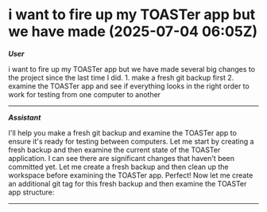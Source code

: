 <!-- Generated by SpecStory -->

# i want to fire up my TOASTer app but we have made  (2025-07-04 06:05Z)

_**User**_

i want to fire up my TOASTer app but we have made several big changes to the project since the last time I did. 1. make a fresh git backup first 2. examine the TOASTer app and see if everything looks in the right order to work for testing from one computer to another 

---

_**Assistant**_

I'll help you make a fresh git backup and examine the TOASTer app to ensure it's ready for testing between computers. Let me start by creating a fresh backup and then examine the current state of the TOASTer application. I can see there are significant changes that haven't been committed yet. Let me create a fresh backup and then clean up the workspace before examining the TOASTer app. Perfect! Now let me create an additional git tag for this fresh backup and then examine the TOASTer app structure: 

---

